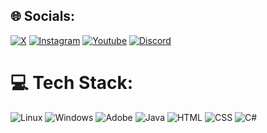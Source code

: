 
## 🌐 Socials:
[![X](https://img.shields.io/badge/X-000000?style=for-the-badge&logo=twitter&logoColor=white)](https://x.com)
[![Instagram](https://img.shields.io/badge/Instagram-E4405F?style=for-the-badge&logo=instagram&logoColor=white)](https://instagram.com/zoss.dev) 
[![Youtube](https://img.shields.io/badge/Youtube-FF0000?style=for-the-badge&logo=youtube&logoColor=white)](https://youtube.com)
[![Discord](https://img.shields.io/badge/Discord-7289DA?style=for-the-badge&logo=discord&logoColor=white)](https://discord.gg/)

# 💻 Tech Stack:
![Linux](https://img.shields.io/badge/Linux-FCC624?style=for-the-badge&logo=linux&logoColor=black) 
![Windows](https://img.shields.io/badge/Windows-0078D6?style=for-the-badge&logo=windows&logoColor=white)
![Adobe](https://img.shields.io/badge/adobe-%2331A8FF.svg?style=for-the-badge&logo=adobephotoshop&logoColor=white) 
![Java](https://img.shields.io/badge/java-%23ED8B00.svg?style=for-the-badge&logo=java&logoColor=white) 
![HTML](https://img.shields.io/badge/html5-%23E34F26.svg?style=for-the-badge&logo=html5&logoColor=white) 
![CSS](https://img.shields.io/badge/css-%231572B6.svg?style=for-the-badge&logo=css3&logoColor=white) 
![C#](https://img.shields.io/badge/C%23-7600bc?style=for-the-badge&logo=csharp&logoColor=white) 
